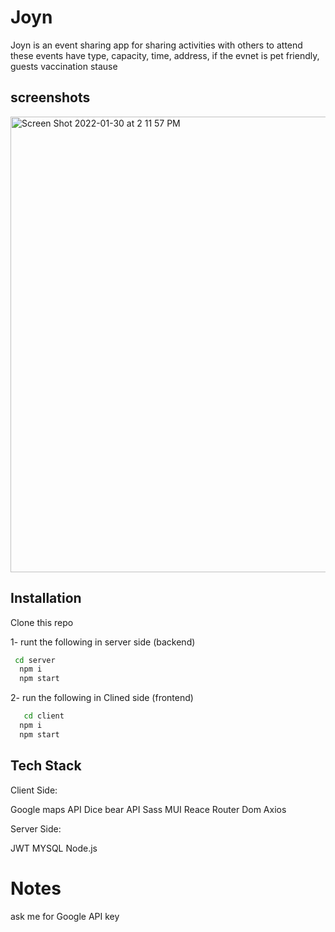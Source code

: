 # Joyn

Joyn is an event sharing app for sharing  activities with others to attend these events have type, capacity, time, address, if the evnet is pet friendly, guests vaccination stause

## screenshots
<img width="729" alt="Screen Shot 2022-01-30 at 2 11 57 PM" src="https://user-images.githubusercontent.com/73395393/151727709-9bc5ed21-485b-452c-8c55-fc83a2756a18.png">

## Installation
Clone this repo

1- runt the following in server side (backend)

```bash
 cd server
  npm i
  npm start

```
2- run the following in Clined side (frontend)
```bash
   cd client
  npm i
  npm start
  ```

## Tech Stack
Client Side:

Google maps API
Dice bear API
Sass
MUI
Reace Router Dom
Axios

Server Side:

JWT
MYSQL
Node.js

# Notes
 ask me for Google API key 

